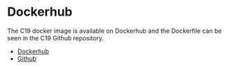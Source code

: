 # Dockerhub

The C19 docker image is available on Dockerhub and the Dockerfile can be seen in the C19 Github repository.

- [Dockerhub](https://hub.docker.com/r/c19p/c19)
- [Github](https://github.com/c19p/c19)
